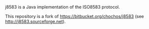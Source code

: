 j8583 is a Java implementation of the ISO8583 protocol.

This repository is a fork of https://bitbucket.org/chochos/j8583 (see http://j8583.sourceforge.net).